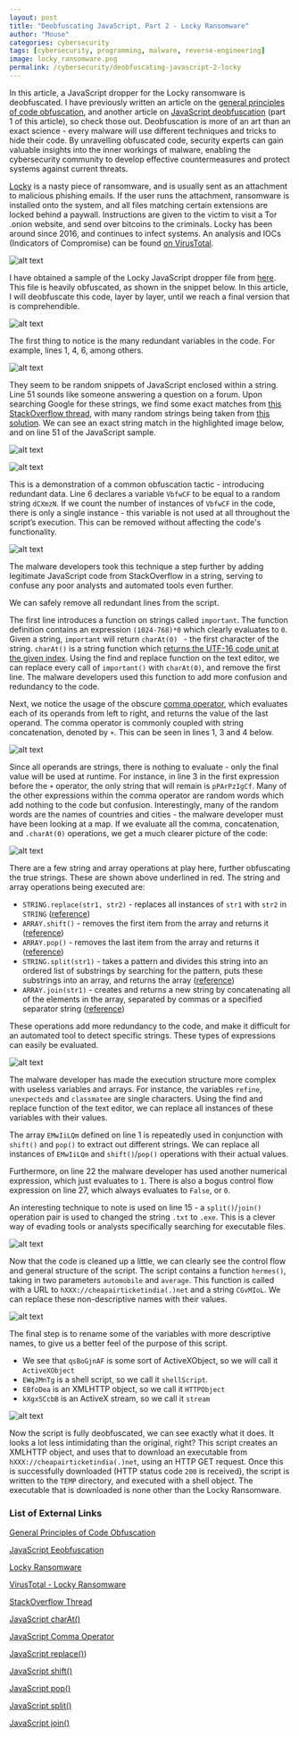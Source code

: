 ```yaml
---
layout: post
title: "Deobfuscating JavaScript, Part 2 - Locky Ransomware"
author: "Mouse"
categories: cybersecurity
tags: [cybersecurity, programming, malware, reverse-engineering]
image: locky_ransomware.png
permalink: /cybersecurity/deobfuscating-javascript-2-locky
---
```


In this article, a JavaScript dropper for the Locky ransomware is deobfuscated. I have previously written an article on the [general principles of code obfuscation](https://cybermouse.xyz/cybersecurity/code-obfuscation), and another article on [JavaScript deobfuscation](https://cybermouse.xyz/cybersecurity/deobfuscating-javascript-1) (part 1 of this article), so check those out. Deobfuscation is more of an art than an exact science - every malware will use different techniques and tricks to hide their code. By unravelling obfuscated code, security experts can gain valuable insights into the inner workings of malware, enabling the cybersecurity community to develop effective countermeasures and protect systems against current threats.

[Locky](https://en.wikipedia.org/wiki/Locky) is a nasty piece of ransomware, and is usually sent as an attachment to malicious phishing emails. If the user runs the attachment, ransomware is installed onto the system, and all files matching certain extensions are locked behind a paywall. Instructions are given to the victim to visit a Tor .onion website, and send over bitcoins to the criminals. Locky has been around since 2016, and continues to infect systems. An analysis and IOCs (Indicators of Compromise) can be found [on VirusTotal](https://www.virustotal.com/gui/file/03f6ab1b482eac4acfb793c3e8d0656d7c33cddb5fc38416019d526f43577761/detection).

![alt text](\assets\img\cybersecurity\deobfuscating-javascript-2\locky.png)

I have obtained a sample of the Locky JavaScript dropper file from [here](https://www.uperesia.com/deobfuscating-a-locky-dropper). This file is heavily obfuscated, as shown in the snippet below. In this article, I will deobfuscate this code, layer by layer, until we reach a final version that is comprehendible.

![alt text](\assets\img\cybersecurity\deobfuscating-javascript-2\original.PNG)

The first thing to notice is the many redundant variables in the code. For example, lines 1, 4, 6, among others.

![alt text](\assets\img\cybersecurity\deobfuscating-javascript-2\redundant_vars.PNG)

They seem to be random snippets of JavaScript enclosed within a string. Line 51 sounds like someone answering a question on a forum. Upon searching Google for these strings, we find some exact matches from [this StackOverflow thread](https://stackoverflow.com/questions/799981/document-ready-equivalent-without-jquery), with many random strings being taken from [this solution](https://stackoverflow.com/a/7053197). We can see an exact string match in the highlighted image below, and on line 51 of the JavaScript sample.

![alt text](\assets\img\cybersecurity\deobfuscating-javascript-2\stackoverflow.PNG)

![alt text](\assets\img\cybersecurity\deobfuscating-javascript-2\line51.PNG)

This is a demonstration of a common obfuscation tactic - introducing redundant data. Line 6 declares a variable ```VbfwCF``` to be equal to a random string ```dCXmzN```. If we count the number of instances of ```VbfwCF``` in the code, there is only a single instance - this variable is not used at all throughout the script’s execution. This can be removed without affecting the code's functionality.

![alt text](\assets\img\cybersecurity\deobfuscating-javascript-2\instances.PNG)

The malware developers took this technique a step further by adding legitimate JavaScript code from StackOverflow in a string, serving to confuse any poor analysts and automated tools even further.

We can safely remove all redundant lines from the script.

The first line introduces a function on strings called ```important```. The function definition contains an expression ```(1024-768)*0``` which clearly evaluates to ```0```.  Given a string, ```important``` will return ```charAt(0) ``` - the first character of the string. ```charAt()``` is a string function which [returns the UTF-16 code unit at the given index](https://developer.mozilla.org/en-US/docs/Web/JavaScript/Reference/Global_Objects/String/charAt). Using the find and replace function on the text editor, we can replace every call of ```important()``` with ```charAt(0)```, and remove the first line. The malware developers used this function to add more confusion and redundancy to the code.

Next, we notice the usage of the obscure [comma operator](https://developer.mozilla.org/en-US/docs/Web/JavaScript/Reference/Operators/Comma_operator), which evaluates each of its operands from left to right, and returns the value of the last operand. The comma operator is commonly coupled with string concatenation, denoted by ```+```. This can be seen in lines 1, 3 and 4 below.

![alt text](\assets\img\cybersecurity\deobfuscating-javascript-2\comma.PNG)

Since all operands are strings, there is nothing to evaluate - only the final value will be used at runtime. For instance, in line 3 in the first expression before the ```+``` operator, the only string that will remain is ```pPArPzIgCf```. Many of the other expressions within the comma operator are random words which add nothing to the code but confusion. Interestingly, many of the random words are the names of countries and cities - the malware developer must have been looking at a map. If we evaluate all the comma, concatenation, and ```.charAt(0)``` operations, we get a much clearer picture of the code:

![alt text](\assets\img\cybersecurity\deobfuscating-javascript-2\strings.PNG)

There are a few string and array operations at play here, further obfuscating the true strings. These are shown above underlined in red. The string and array operations being executed are:
* ```STRING.replace(str1, str2)``` - replaces all instances of ```str1``` with ```str2``` in ```STRING``` ([reference](https://developer.mozilla.org/en-US/docs/Web/JavaScript/Reference/Global_Objects/String/replace))
* ```ARRAY.shift()``` - removes the first item from the array and returns it ([reference](https://developer.mozilla.org/en-US/docs/Web/JavaScript/Reference/Global_Objects/Array/shift))
* ```ARRAY.pop()``` - removes the last item from the array and returns it ([reference](https://developer.mozilla.org/en-US/docs/Web/JavaScript/Reference/Global_Objects/Array/pop))
* ```STRING.split(str1)``` - takes a pattern and divides this string into an ordered list of substrings by searching for the pattern, puts these substrings into an array, and returns the array ([reference](https://developer.mozilla.org/en-US/docs/Web/JavaScript/Reference/Global_Objects/String/split))
* ```ARRAY.join(str1)``` -  creates and returns a new string by concatenating all of the elements in the array, separated by commas or a specified separator string ([reference](https://developer.mozilla.org/en-US/docs/Web/JavaScript/Reference/Global_Objects/Array/join))

These operations add more redundancy to the code, and make it difficult for an automated tool to detect specific strings. These types of expressions can easily be evaluated.

![alt text](\assets\img\cybersecurity\deobfuscating-javascript-2\removed_str.PNG)

The malware developer has made the execution structure more complex with useless variables and arrays. For instance, the variables ```refine```, ```unexpecteds``` and ```classmatee``` are single characters. Using the find and replace function of the text editor, we can replace all instances of these variables with their values.

The array ```EMwIiLQm``` defined on line 1 is repeatedly used in conjunction with ```shift()``` and ```pop()``` to extract out different strings. We can replace all instances of ```EMwIiLQm``` and ```shift()```/```pop()``` operations with their actual values.

Furthermore, on line 22 the malware developer has used another numerical expression, which just evaluates to ```1```.  There is also a bogus control flow expression on line 27, which always evaluates to ```False```, or ```0```.

An interesting technique to note is used on line 15 - a ```split()```/```join()``` operation pair is used to changed the string ```.txt``` to ```.exe```. This is a clever way of evading tools or analysts specifically searching for executable files.

![alt text](\assets\img\cybersecurity\deobfuscating-javascript-2\control_flow.PNG)

Now that the code is cleaned up a little, we can clearly see the control flow and general structure of the script. The script contains a function ```hermes()```, taking in two parameters ```automobile``` and ```average```. This function is called with a URL to ```hXXX://cheapairticketindia(.)net``` and a string ```CGvMIoL```. We can replace these non-descriptive names with their values.

![alt text](\assets\img\cybersecurity\deobfuscating-javascript-2\vars.PNG)

The final step is to rename some of the variables with more descriptive names, to give us a better feel of the purpose of this script.
* We see that ```qsBoGjnAF``` is some sort of ActiveXObject, so we will call it ```ActiveXObject```
* ```EWqJMnTg``` is a shell script, so we call it ```shellScript```.
* ```EBfoDea``` is an XMLHTTP object, so we call it ```HTTPObject```
* ```kXgxSCcbB``` is an ActiveX stream, so we call it ```stream```

![alt text](\assets\img\cybersecurity\deobfuscating-javascript-2\final.PNG)

Now the script is fully deobfuscated, we can see exactly what it does. It looks a lot less intimidating than the original, right? This script creates an XMLHTTP object, and uses that to download an executable from ```hXXX://cheapairticketindia(.)net```, using an HTTP GET request. Once this is successfully downloaded (HTTP status code ```200``` is received), the script is written to the ```TEMP``` directory, and executed with a shell object. The executable that is downloaded is none other than the Locky Ransomware.

### List of External Links

[General Principles of Code Obfuscation](https://cybermouse.xyz/cybersecurity/code-obfuscation)

[JavaScript Eeobfuscation](https://cybermouse.xyz/cybersecurity/deobfuscating-javascript-1)

[Locky Ransomware](https://en.wikipedia.org/wiki/Locky)

[VirusTotal - Locky Ransomware](https://www.virustotal.com/gui/file/03f6ab1b482eac4acfb793c3e8d0656d7c33cddb5fc38416019d526f43577761/detection)

[StackOverflow Thread](https://stackoverflow.com/questions/799981/document-ready-equivalent-without-jquery)

[JavaScript charAt()](https://developer.mozilla.org/en-US/docs/Web/JavaScript/Reference/Global_Objects/String/charAt)

[JavaScript Comma Operator](https://developer.mozilla.org/en-US/docs/Web/JavaScript/Reference/Operators/Comma_operator)

[JavaScript replace()](https://developer.mozilla.org/en-US/docs/Web/JavaScript/Reference/Global_Objects/String/replace))

[JavaScript shift()](https://developer.mozilla.org/en-US/docs/Web/JavaScript/Reference/Global_Objects/Array/shift)

[JavaScript pop()](https://developer.mozilla.org/en-US/docs/Web/JavaScript/Reference/Global_Objects/Array/pop)

[JavaScript split()](https://developer.mozilla.org/en-US/docs/Web/JavaScript/Reference/Global_Objects/String/split)

[JavaScript join()](https://developer.mozilla.org/en-US/docs/Web/JavaScript/Reference/Global_Objects/Array/join)

